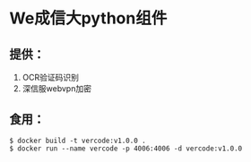 # We成信大python组件

## 提供：
1. OCR验证码识别
2. 深信服webvpn加密

## 食用：
```shell
$ docker build -t vercode:v1.0.0 .
$ docker run --name vercode -p 4006:4006 -d vercode:v1.0.0
```

